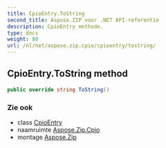 ```yaml
---
title: CpioEntry.ToString
second_title: Aspose.ZIP voor .NET API-referentie
description: CpioEntry methode. 
type: docs
weight: 80
url: /nl/net/aspose.zip.cpio/cpioentry/tostring/
---
```

## CpioEntry.ToString method

```csharp
public override string ToString()
```

### Zie ook

* class [CpioEntry](../)
* naamruimte [Aspose.Zip.Cpio](../../cpioentry/)
* montage [Aspose.Zip](../../../)


